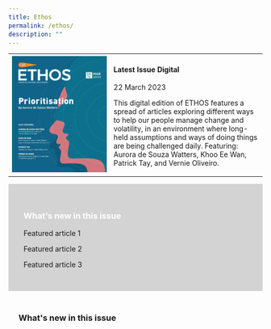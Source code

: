 ```yaml
---
title: Ethos
permalink: /ethos/
description: ""
---
```

<style>
	
.pastissues
	{
	padding:20px;
	}
	
#article
	{
	width:60%;
	}
	
.whatsnew
	{
	padding:30px;
	background-color:lightgrey;
	}
	
.whatsnew h3
	{
	color:white;
	

	
</style>

<table>	
<tbody>
<tr>
	
<td id="img1">

<img src="images/Ethos_Images/Ethos_Digital_Issue_10/EthosDigital_Issue_Mar23_Cov.jpg">

</td>

<td id="article">	
<h4>Latest Issue Digital</h4>

<p>22 March 2023</p>
	
<p>This digital edition of ETHOS features a spread of articles exploring different ways to help our people manage change and volatility, in an environment where long-held assumptions and ways of doing things are being challenged daily. Featuring: Aurora de Souza Watters, Khoo Ee Wan, Patrick Tay, and Vernie Oliveiro.</p>
</td>
	
</tr>
	
</tbody>
</table>


<div class="whatsnew">
		<h3>What's new in this issue</h3>
		<p>Featured article 1</p>
		<p>Featured article 2</p>
		<p>Featured article 3</p>
	</div>
<div class="pastissues">
	<h3>What's new in this issue</h3>
</div>